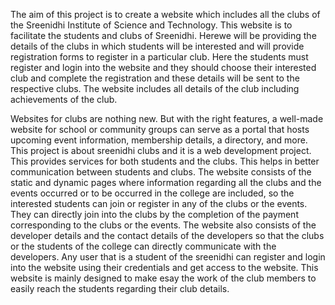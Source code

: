 The aim of this project is to create a website which includes all the clubs of the Sreenidhi Institute
of Science and Technology. This website is to facilitate the students and clubs of Sreenidhi.
Herewe will be providing the details of the clubs in which students will be interested and will
provide registration forms to register in a particular club. Here the students must register and login
into the website and they should choose their interested club and complete the registration and
these details will be sent to the respective clubs. The website includes all details of the club
including achievements of the club.

Websites for clubs are nothing new. But with the right features, a well-made website for school or
community groups can serve as a portal that hosts upcoming event information, membership
details, a directory, and more. This project is about sreenidhi clubs and it is a web development
project. This provides services for both students and the clubs. This helps in better communication
between students and clubs. The website consists of the static and dynamic pages where
information regarding all the clubs and the events occurred or to be occurred in the college are
included, so the interested students can join or register in any of the clubs or the events. They can
directly join into the clubs by the completion of the payment corresponding to the clubs or the
events.
The website also consists of the developer details and the contact details of the developers so that
the clubs or the students of the college can directly communicate with the developers. Any user
that is a student of the sreenidhi can register and login into the website using their credentials and
get access to the website. This website is mainly designed to make esay the work of the club
members to easily reach the students regarding their club details.
